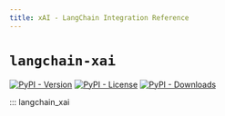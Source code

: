 ```yaml
---
title: xAI - LangChain Integration Reference
---
```


# `langchain-xai`

[![PyPI - Version](https://img.shields.io/pypi/v/langchain-xai?label=%20)](https://pypi.org/project/langchain-xai/#history)
[![PyPI - License](https://img.shields.io/pypi/l/langchain-xai)](https://opensource.org/licenses/MIT)
[![PyPI - Downloads](https://img.shields.io/pepy/dt/langchain-xai)](https://pypistats.org/packages/langchain-xai)

::: langchain_xai
